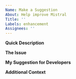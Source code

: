 ```yaml
---
Name: Make a Suggestion
About: Help improve Mistral
Title: ''
Labels: enhancement
Assignees: ''
---
```


**Quick Description**

<!-- A clear description of the feature you're requesting, as well as what you would like it to do.
Example: I would like to suggest Spy Alert. It would show you a warning when there is a spy nearby you with his knife out. -->

**The Issue**

<!-- Is your feature based on an issue? Tell us what the problem is, as well as why you've come up with this suggestion to fix the problem.
Example: I keep getting backstabbed! I just can't tell when there are players behind me with ESP. I would like for a spy alert to be added, so that I could be alarmed if I'm about to be backstabbed. -->

**My Suggestion for Developers**

<!-- Can you give us some ideas you've come up with to add the feature? Anything's appreciated, such as options for the feature the feature, console commands, everything! The more you provide, the better we can create the feature you have in your mind just like you've thought of it.
Example: There should be a simple toggle in Misc called "Spy Alert". Maybe you could also add a setting to automatically say "No!" with voice commands? A slider that allows you to customize the distance would also be nice. -->

**Additional Context**

<!-- Is this feature in another cheat? Do you have a video showcasing it? Anything leftover that you might want to add, or to let us know about?
Example: A lot of other TF2 cheats have this. It's really necessary, so you should add it! It will really help a lot. Also, I think it would be cool if you could make the text turn from yellow to red if they getting closer! -->
